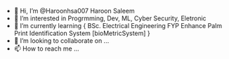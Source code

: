 - 👋 Hi, I’m @Haroonhsa007 Haroon Saleem
- 👀 I’m interested in Progrmming, Dev, ML, Cyber Security, Eletronic
- 🌱 I’m currently learning { BSc. Electrical Engineering FYP Enhance Palm Print Identification System [bioMetricSystem] }
- 💞️ I’m looking to collaborate on ...
- 📫 How to reach me ...

<!---
Haroonhsa007/Haroonhsa007 is a ✨ special ✨ repository because its `README.md` (this file) appears on your GitHub profile.
You can click the Preview link to take a look at your changes.
--->
